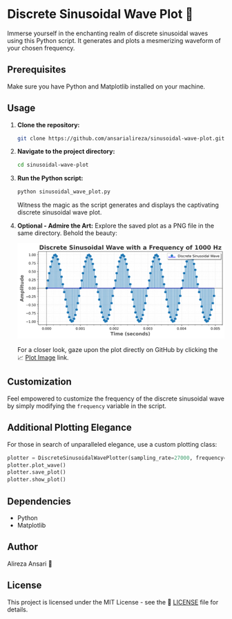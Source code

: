 # Discrete Sinusoidal Wave Plot 🌊

Immerse yourself in the enchanting realm of discrete sinusoidal waves using this Python script. It generates and plots a mesmerizing waveform of your chosen frequency.

## Prerequisites

Make sure you have Python and Matplotlib installed on your machine.

## Usage

1. **Clone the repository:**
   ```bash
   git clone https://github.com/ansarialireza/sinusoidal-wave-plot.git
   ```

2. **Navigate to the project directory:**
   ```bash
   cd sinusoidal-wave-plot
   ```

3. **Run the Python script:**
   ```bash
   python sinusoidal_wave_plot.py
   ```
   Witness the magic as the script generates and displays the captivating discrete sinusoidal wave plot.

4. **Optional - Admire the Art:**
   Explore the saved plot as a PNG file in the same directory. Behold the beauty:

   ![Discrete Sinusoidal Wave Plot](discrete_sinusoidal_wave_plot.png)

   For a closer look, gaze upon the plot directly on GitHub by clicking the 📈 [Plot Image](discrete_sinusoidal_wave_plot.png) link.

## Customization

Feel empowered to customize the frequency of the discrete sinusoidal wave by simply modifying the `frequency` variable in the script.

## Additional Plotting Elegance

For those in search of unparalleled elegance, use a custom plotting class:

   ```python
   plotter = DiscreteSinusoidalWavePlotter(sampling_rate=27000, frequency=1000, duration=5)
   plotter.plot_wave()
   plotter.save_plot()
   plotter.show_plot()
   ```

## Dependencies

- Python
- Matplotlib

## Author

Alireza Ansari 🎨

## License

This project is licensed under the MIT License - see the 📜 [LICENSE](LICENSE) file for details.